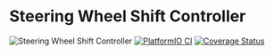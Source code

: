 # Steering Wheel Shift Controller

![Steering Wheel Shift Controller](https://github.com/user-attachments/assets/c296a28e-f8c9-410c-88e6-9a64059983fc)
[![PlatformIO CI](https://github.com/SpecialMatrix/steering-wheel-shift-controller/actions/workflows/platformio_ci.yml/badge.svg)](https://github.com/SpecialMatrix/steering-wheel-shift-controller/actions/workflows/platformio_ci.yml/badge.svg)
[![Coverage Status](https://coveralls.io/repos/github/SpecialMatrix/steering-wheel-shift-controller/badge.svg?branch=main)](https://coveralls.io/github/SpecialMatrix/steering-wheel-shift-controller?branch=main)
